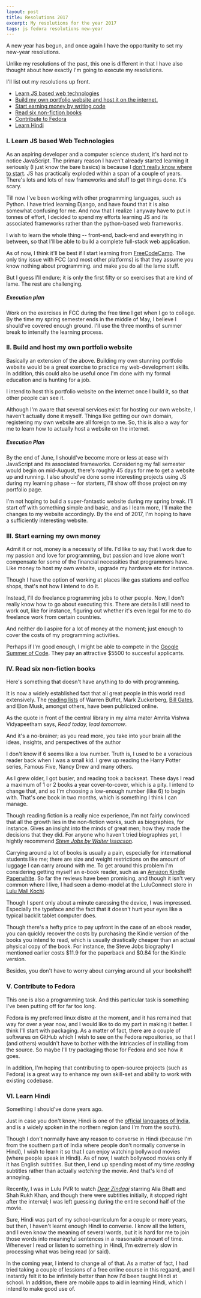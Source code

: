 ```yaml
---
layout: post
title: Resolutions 2017
excerpt: My resolutions for the year 2017
tags: js fedora resolutions new-year
---
```

A new year has begun, and once again I have the opportunity to set my new-year resolutions.

Unlike my resolutions of the past, this one is different in that I have also thought about how exactly I'm going to execute my resolutions.

I'll list out my resolutions up front.

* [Learn JS based web technologies](#i-learn-js-based-web-technologies)
* [Build my own portfolio website and host it on the internet.](#ii-build-and-host-my-own-portfolio-website)
* [Start earning money by writing code](#iii-start-earning-my-own-money)
* [Read six non-fiction books](#iv-read-six-non-fiction-books)
* [Contribute to Fedora](#v-contribute-to-fedora)
* [Learn Hindi](#vi-learn-hindi)

### I. Learn JS based Web Technologies
As an aspiring developer and a computer science student, it's hard not to notice JavaScript. The primary reason I haven't already started learning it seriously (I just know the bare basics) is because I [don't really know where to start](https://hackernoon.com/how-it-feels-to-learn-javascript-in-2016-d3a717dd577f#.5c1ssnglc). JS has practically exploded within a span of a couple of years. There's lots and lots of new frameworks and stuff to get things done. It's scary.

Till now I've been working with other programming languages, such as Python. I have tried learning Django, and have found that it is also somewhat confusing for me. And now that I realize I anyway have to put in tonnes of effort, I decided to spend my efforts learning JS and its associated frameworks rather than the python-based web frameworks.

I wish to learn the whole thing -- front-end, back-end and everything in between, so that I'll be able to build a complete full-stack web application.

As of now, I think it'll be best if I start learning from [FreeCodeCamp](https://www.freecodecamp.com/). The only tiny issue with FCC (and most other platforms) is that they assume you know nothing about programming. and make you do all the lame stuff.

But I guess I'll endure; it is only the first fifty or so exercises that are kind of lame. The rest are challenging.

##### Execution plan
Work on the exercises in FCC during the free time I get when I go to college. By the time my spring semester ends in the middle of May, I believe I should've covered enough ground. I'll use the three months of summer break to intensify the learning process.

### II. Build and host my own portfolio website
Basically an extension of the above. Building my own stunning portfolio website would be a great exercise to practice my web-development skills. In addition, this could also be useful once I'm done with my formal education and is hunting for a job.

I intend to host this portfolio website on the internet once I build it, so that other people can see it.

Although I'm aware that several services exist for hosting our own website, I haven't actually done it myself. Things like getting our own domain, registering my own website are all foreign to me. So, this is also a way for me to learn how to actually host a website on the internet.

##### Execution Plan
By the end of June, I should've become more or less at ease with JavaScript and its associated frameworks. Considering my fall semester would begin on mid-August, there's roughly 45 days for me to get a website up and running. I also should've done some interesting projects using JS during my learning phase -- for starters, I'll show off those project on my portfolio page.

I'm not hoping to build a super-fantastic website during my spring break. I'll start off with something simple and basic, and as I learn more, I'll make the changes to my website accordingly. By the end of 2017, I'm hoping to have a sufficiently interesting website.

### III. Start earning my own money
Admit it or not, money is a necessity of life. I'd like to say that I work due to my passion and love for programming, but passion and love alone won't compensate for some of the financial necessities that programmers have. Like money to host my own website, upgrade my hardware etc for instance.

Though I have the option of working at places like gas stations and coffee shops, that's not how I intend to do it.

Instead, I'll do freelance programming jobs to other people. Now, I don't really know how to go about executing this. There are details I still need to work out, like for instance, figuring out whether it's even legal for me to do freelance work from certain countries.

And neither do I aspire for a lot of money at the moment; just enough to cover the costs of my programming activities.

Perhaps if I'm good enough, I might be able to compete in the [Google Summer of Code](https://developers.google.com/open-source/gsoc/). They pay an attractive $5500 to succesful applicants.

### IV. Read six non-fiction books
Here's something that doesn't have anything to do with programming.

It is now a widely established fact that all great people in this world read extensively. The [reading lists](http://buffettsbooks.com/books-by-warren-buffett.html) of Warren Buffet, Mark Zuckerberg, [Bill Gates](https://www.gatesnotes.com/Books), and Elon Musk, amongst others, have been publicized online.

As the quote in front of the central library in my alma mater Amrita Vishwa Vidyapeetham says,
*Read today, lead tomorrow*.

And it's a no-brainer; as you read more, you take into your brain all the ideas, insights, and perspectives of the author

I don't know if 6 seems like a low number. Truth is, I used to be a voracious reader back when I was a small kid. I grew up reading the Harry Potter series, Famous Five, Nancy Drew and many others.

As I grew older, I got busier, and reading took a backseat. These days I read a maximum of 1 or 2 books a year cover-to-cover, which is a pity. I intend to change that, and so I'm choosing a low-enough number (like 6) to begin with. That's one book in two months, which is something I think I can manage.

Though reading fiction is a really nice experience, I'm not fairly convinced that all the growth lies in the non-fiction works, such as biographies, for instance. Gives an insight into the minds of great men; how they made the decisions that they did. For anyone who haven't tried biographies yet, I hightly recommend *[Steve Jobs by Walter Issacson](http://a.co/8JiwEqa)*.

Carrying around a lot of books is usually a pain, especially for international students like me; there are size and weight restrictions on the amount of luggage I can carry around with me. To get around this problem I'm considering getting myself an e-book reader, such as an [Amazon Kindle Paperwhite](http://a.co/5URpreN). So far the reviews have been promising, and though it isn't very common where I live, I had seen a demo-model at the LuluConnect store in [Lulu Mall Kochi](http://lulumall.in/).

Though I spent only about a minute caressing the device, I was impressed. Especially the typeface and the fact that it doesn't hurt your eyes like a typical backlit tablet computer does.

Though there's a hefty price to pay upfront in the case of an ebook reader, you can quickly recover the costs by purchasing the Kindle version of the books you intend to read, which is usually drastically cheaper than an actual physical copy of the book. For instance, the Steve Jobs biography I mentioned earlier costs $11.9 for the paperback and $0.84 for the Kindle version.

Besides, you don't have to worry about carrying around all your bookshelf!

### V. Contribute to Fedora
This one is also a programming task. And this particular task is something I've been putting off for far too long.

Fedora is my preferred linux distro at the moment, and it has remained that way for over a year now, and I would like to do my part in making it better. I think I'll start with packaging. As a matter of fact, there are a couple of softwares on GitHub which I wish to see on the Fedora repositories, so that I (and others) wouldn't have to bother with the intricacies of installing from the source. So maybe I'll try packaging those for Fedora and see how it goes.

In addition, I'm hoping that contributing to open-source projects (such as Fedora) is a great way to enhance my own skill-set and ability to work with existing codebase.

### VI. Learn Hindi
Something I should've done years ago.

Just in case you don't know, Hindi is one of the [official languages of India](https://en.wikipedia.org/wiki/Languages_with_official_status_in_India), and is a widely spoken in the northern region (and I'm from the south).

Though I don't normally have any reason to converse in Hindi (because I'm from the southern part of India where people don't normally converse in Hindi), I wish to learn it so that I can enjoy watching bollywood movies (where people speak in Hindi). As of now, I watch bollywood movies only if it has English subtitles. But then, I end up spending most of my time *reading* subtitles rather than actually *watching* the movie. And that's kind of annoying.

Recently, I was in Lulu PVR to watch *[Dear Zindagi](http://www.imdb.com/title/tt5946128/)* starring Alia Bhatt and Shah Rukh Khan, and though there were subtitles initially, it stopped right after the interval; I was left guessing during the entire second half of the movie.

Sure, Hindi was part of my school-curriculum for a couple or more years, but then, I haven't learnt enough Hindi to converse. I know all the letters, and I even know the meaning of several words, but it is hard for me to join those words into meaningful sentences in a reasonable amount of time. Whenever I read or listen to something in Hindi, I'm extremely slow in processing what was being read (or said).

In the coming year, I intend to change all of that. As a matter of fact, I had tried taking a couple of lessions of a free online course in this regaard, and I instantly felt it to be infinitely better than how I'd been taught Hindi at school. In addition, there are mobile apps to aid in learning Hindi, which I intend to make good use of.
